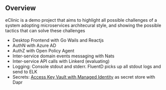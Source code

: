 ## Overview

eClinic is a demo project that aims to highlight all possible challenges of a system adopting microservices architecural style,
and showing the possible tactics that can solve these challenges

* Desktop Frontend with Go Wails and Reactjs
* AuthN with Azure AD 
* AuthZ with Open Policy Agent
* Inter-service domain events messaging with Nats
* Inter-service API calls with Linkerd (evaluating)
* Logging: Console stdout and stderr. FluentD picks up all stdout logs and send to ELK
* Secrets: [Access Key Vault with Managed Identity](https://github.com/dapr/docs/blob/master/howto/setup-secret-store/azure-keyvault-managed-identity.md) as secret store with Dapr
 
